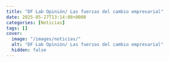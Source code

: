 ```yaml
---
title: "DF Lab Opinión/ Las fuerzas del cambio empresarial"
date: 2025-05-27T13:14:08+0000
categories: [Noticias]
tags: []
cover:
  image: "/images/noticias/"
  alt: "DF Lab Opinión/ Las fuerzas del cambio empresarial"
  hidden: false
---
```



